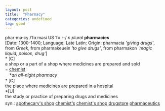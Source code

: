 ```yaml
---
layout: post
title:  "Pharmacy"
categories: undefined
tag: good
---
```

<DIV style="MARGIN: 0px 0px 5px">phar<B>·</B>ma<B>·</B>cy /ˈfɑːməsi US ˈfɑːr-/ <I>n</I> <I>plural</I> <B>pharmacies</B> <BR>[Date: 1300-1400; Language: Late Latin; Origin: pharmacia <I>'giving drugs'</I>, from <I>Greek</I>, from pharmakeuein <I>'to give drugs'</I>, from pharmakon <I>'magic liquid, poison, drug'</I>]<BR>* [C] <BR>a shop or a part of a shop where medicines are prepared and sold<BR>= <A href="{{ site.baseurl }}/chemist"><U>chemist</U></A><BR>　*<I>an all-night pharmacy</I><BR>* [C] <BR>the place where medicines are prepared in a hospital<BR>*[U] <BR>the study or practice of preparing drugs and medicines</DIV>
<DIV style="MARGIN: 0px 0px 5px">
<DIV style="MARGIN: 4px 0px">syn.: <A title="Find: apothecary's shop" class=syn href="{{ site.baseurl }}/apothecary%27s%20shop"><U>apothecary's shop</U></A> <A title="Find: chemist's" class=syn href="{{ site.baseurl }}/chemist%27s"><U>chemist's</U></A> <A title="Find: chemist's shop" class=syn href="{{ site.baseurl }}/chemist%27s%20shop"><U>chemist's shop</U></A> <A title="Find: drugstore" class=syn href="{{ site.baseurl }}/drugstore"><U>drugstore</U></A> <A title="Find: pharmaceutics" class=syn href="{{ site.baseurl }}/pharmaceutics"><U>pharmaceutics</U></A></DIV></DIV>
